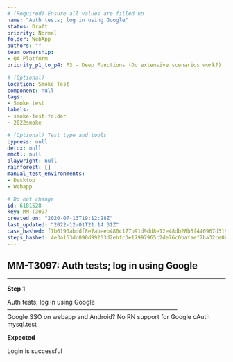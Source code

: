 ```yaml
---
# (Required) Ensure all values are filled up
name: "Auth tests; log in using Google"
status: Draft
priority: Normal
folder: WebApp
authors: ""
team_ownership: 
- QA Platform
priority_p1_to_p4: P3 - Deep Functions (Do extensive scenarios work?)

# (Optional)
location: Smoke Test
component: null
tags: 
- Smoke test
labels: 
- smoke-test-folder
- 2022smoke

# (Optional) Test type and tools
cypress: null
detox: null
mmctl: null
playwright: null
rainforest: []
manual_test_environments: 
- Desktop
- Webapp

# Do not change
id: 6181528
key: MM-T3097
created_on: "2020-07-13T19:12:28Z"
last_updated: "2022-12-01T21:14:31Z"
case_hashed: f7b6190abddf8e7abeeb480c177b91d9dd8e12e48db28b5f440967d3195863ea0f1e271d5ec84f4e464e651df38c3ea2
steps_hashed: 4e3a163dc090d99203d2ebfc3e17997965c2de76c0bafaef7ba32ce0b9c7793d21542fc7cf7b3a41e400f204368268e8
---
```


<!-- (Auto-generated) Based on frontmatter's "key" and "name" -->

## MM-T3097: Auth tests; log in using Google

---

**Step 1**

Auth tests; log in using Google\
————————————————————————————\
Google SSO on webapp and Android? No RN support for Google oAuth\
mysql.test

**Expected**

Login is successful

